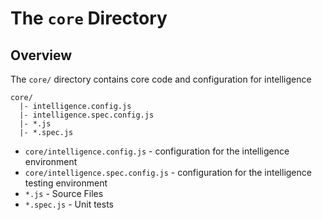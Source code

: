 # The `core` Directory

## Overview

The `core/` directory contains core code and configuration for intelligence

```
core/
  |- intelligence.config.js
  |- intelligence.spec.config.js
  |- *.js
  |- *.spec.js
```

- `core/intelligence.config.js` - configuration for the intelligence environment
- `core/intelligence.spec.config.js` - configuration for the intelligence testing environment
- `*.js` - Source Files
- `*.spec.js` - Unit tests
